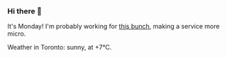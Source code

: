 ### Hi there :wave:

It's Monday! I'm probably working for [this bunch](https://github.com/kohofinancial), making a service more micro.

Weather in Toronto: sunny, at +7°C.

